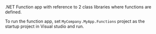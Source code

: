 .NET Function app with reference to 2 class libraries where functions are defined.


To run the function app, set `MyCompany.MyApp.Functions` project as the startup project in Visual studio and run.